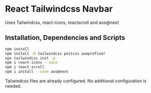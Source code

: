 # React Tailwindcss Navbar

Uses Tailwindcss, react-icons, reactscroll and aos@next

## Installation, Dependencies and Scripts

```bash
npm install
npm install -D tailwindcss postcss auoprefixer
npx tailwindcss init -p
npm i react-icons --save
npm i react-scroll
npm i install --save aos@next
```

Tailwindcss files are already configured. No additional configuration is needed.

